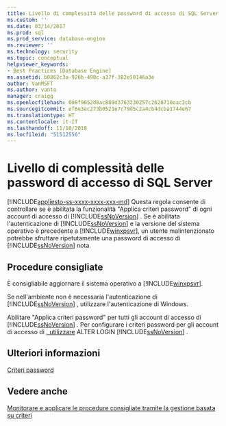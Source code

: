 ```yaml
---
title: Livello di complessità delle password di accesso di SQL Server | Microsoft Docs
ms.custom: ''
ms.date: 03/14/2017
ms.prod: sql
ms.prod_service: database-engine
ms.reviewer: ''
ms.technology: security
ms.topic: conceptual
helpviewer_keywords:
- Best Practices [Database Engine]
ms.assetid: b0862c3a-926b-490c-a37f-382e50146a3e
author: VanMSFT
ms.author: vanto
manager: craigg
ms.openlocfilehash: 008f9052d8ac880d3763230257c2628710aac2cb
ms.sourcegitcommit: ef6e3ec273b0521e7c79d5c2a4cb4dcba1744e67
ms.translationtype: HT
ms.contentlocale: it-IT
ms.lasthandoff: 11/10/2018
ms.locfileid: "51512556"
---
```

# <a name="sql-server-login-password-strength"></a>Livello di complessità delle password di accesso di SQL Server
[!INCLUDE[appliesto-ss-xxxx-xxxx-xxx-md](../../includes/appliesto-ss-xxxx-xxxx-xxx-md.md)]
  Questa regola consente di controllare se è abilitata la funzionalità "Applica criteri password" di ogni account di accesso di [!INCLUDE[ssNoVersion](../../includes/ssnoversion-md.md)] . Se è abilitata l'autenticazione di [!INCLUDE[ssNoVersion](../../includes/ssnoversion-md.md)] e la versione del sistema operativo è precedente a [!INCLUDE[winxpsvr](../../includes/winxpsvr-md.md)], un utente malintenzionato potrebbe sfruttare ripetutamente una password di accesso di [!INCLUDE[ssNoVersion](../../includes/ssnoversion-md.md)] nota.  
  
## <a name="best-practices-recommendations"></a>Procedure consigliate  
 È consigliabile aggiornare il sistema operativo a [!INCLUDE[winxpsvr](../../includes/winxpsvr-md.md)].  
  
 Se nell'ambiente non è necessaria l'autenticazione di [!INCLUDE[ssNoVersion](../../includes/ssnoversion-md.md)] , utilizzare l'autenticazione di Windows.  
  
 Abilitare "Applica criteri password" per tutti gli account di accesso di [!INCLUDE[ssNoVersion](../../includes/ssnoversion-md.md)] . Per configurare i criteri password per gli account di accesso di [, utilizzare](../../t-sql/statements/alter-login-transact-sql.md) ALTER LOGIN [!INCLUDE[ssNoVersion](../../includes/ssnoversion-md.md)] .  
  
## <a name="for-more-information"></a>Ulteriori informazioni  
 [Criteri password](../../relational-databases/security/password-policy.md)  
  
## <a name="see-also"></a>Vedere anche  
 [Monitorare e applicare le procedure consigliate tramite la gestione basata su criteri](../../relational-databases/policy-based-management/monitor-and-enforce-best-practices-by-using-policy-based-management.md)  
  
  
